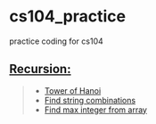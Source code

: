 # cs104_practice
practice coding for cs104

## [Recursion:](recursion)
> - [Tower of Hanoi](recursion/tower_of_hanoi.cpp)
> - [Find string combinations](recursion/string_combi.cpp)
> - [Find max integer from array](recursion/find_max.cpp) 